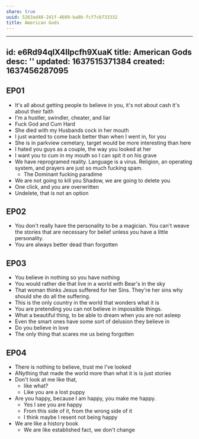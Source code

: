 ```yaml
---
share: true
uuid: 5263ad48-241f-4609-ba0b-fcf7cb733332
title: American Gods
---
```

---
id: e6Rd94qlX4Ilpcfh9XuaK
title: American Gods
desc: ''
updated: 1637515371384
created: 1637456287095
---

## EP01

* It's all about getting people to believe in you, it's not about cash it's about their faith
* I'm a hustler, swindler, cheater, and liar
* Fuck God and Cum Hard
* She died with my Husbands cock in her mouth
* I just wanted to come back better than when I went in, for you
* She is in parkview cemetary, target would be more interesting than here
* I hated you guys as a couple, the way you looked at her
* I want you to cum in my mouth so I can spit it on his grave
* We have reprogramed reality. Language is a virus. Religion, an operating system, and prayers are just so much fucking spam.
  * The Dominant fucking paradime
* We are not going to kill you Shadow, we are going to delete you
* One click, and you are overwritten
* Undelete, that is not an option

## EP02

* You don't really have the personality to be a magician. You can't weave the stories that are necessary for belief unless you have a little personality.
* You are always better dead than forgotten

## EP03

* You believe in nothing so you have nothing
* You would rather die that live in a world with Bear's in the sky
* That woman thinks Jesus suffered for her Sins. They're her sins why should she do all the suffering.
* This is the only country in the world that wonders what it is
* You are pretending you can not believe in impossible things.
* What a beautiful thing, to be able to dream when you are not asleep
* Even the smart ones have some sort of delusion they believe in
* Do you believe in love
* The only thing that scares me us being forgotten

## EP04

* There is nothing to believe, trust me I've looked
* ANything that made the world more than what it is is just stories
* Don't look at me like that,
  * like what?
  * Like you are a lost puppy
* Are you happy, because I am happy, you make me happy.
  * Yes I see you are happy
  * From this side of it, from the wrong side of it
  * I think maybe I resent not being happy
* We are like a history book
  * We are like established fact, we don't change